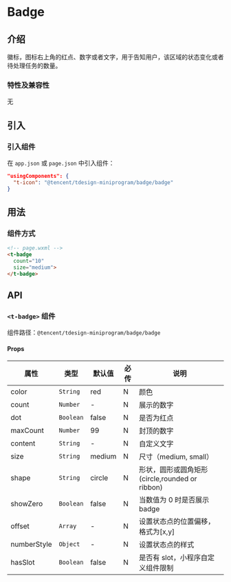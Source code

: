 # Badge 

## 介绍

徽标，图标右上角的红点、数字或者文字，用于告知用户，该区域的状态变化或者待处理任务的数量。

### 特性及兼容性

无

## 引入

### 引入组件

在 `app.json` 或 `page.json` 中引入组件：

```json
"usingComponents": {
  "t-icon": "@tencent/tdesign-miniprogram/badge/badge"
}
```

## 用法

### 组件方式

```html
<!-- page.wxml -->
<t-badge
  count="10"
  size="medium">
</t-badge>
```

## API

### `<t-badge>` 组件

组件路径：`@tencent/tdesign-miniprogram/badge/badge`

#### Props

| 属性         | 类型                           | 默认值 | 必传 | 说明                              |
| ----------- | ---------------------------   | ------ | ---- | --------------------------------- |
| color       | `String`                      | red    | N    | 颜色                              |
| count       | `Number`                      | -      | N    | 展示的数字                        |
| dot         | `Boolean`                     | false  | N    | 是否为红点                        |
| maxCount    | `Number`                      | 99     | N    | 封顶的数字                        |
| content     | `String`                      | -      | N    | 自定义文字                        |
| size        | `String`                      | medium | N    | 尺寸（medium, small）             |
| shape       | `String`                      | circle | N    | 形状，圆形或圆角矩形 (circle,rounded or ribbon) |
| showZero    | `Boolean`                     | false  | N    | 当数值为 0 时是否展示 badge       |
| offset      | `Array`                       | -      | N    | 设置状态点的位置偏移，格式为[x,y] |
| numberStyle | `Object`                      | -      | N    | 设置状态点的样式                  |
| hasSlot     | `Boolean`                     | false  | N    | 是否有 slot，小程序自定义组件限制   |